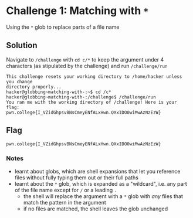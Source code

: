 # Challenge 1: Matching with `*`
Using the `*` glob to replace parts of a file name
## Solution
Navigate to `/challenge` with `cd c/*` to keep the argument under 4 characters (as stipulated by the challenge) and run `/challenge/run`
``` 
This challenge resets your working directory to /home/hacker unless you change
directory properly...
hacker@globbing~matching-with-:~$ cd /c*
hacker@globbing~matching-with-:/challenge$ /challenge/run
You ran me with the working directory of /challenge! Here is your flag:
pwn.college{I_VZidGhpsvBNsCmeyENfALxHwn.QXxIDO0wiMwAzNzEzW} 
```
## Flag
`pwn.college{I_VZidGhpsvBNsCmeyENfALxHwn.QXxIDO0wiMwAzNzEzW}`
### Notes
- learnt about globs, which are shell expansions that let you reference files without fully typing them out or their full paths
- learnt about the `*` glob, which is expanded as a "wildcard", i.e. any part of the file name except for `/` or a leading `.`
  - the shell will replace the argument with a `*` glob with *any* files that match the pattern in the argument
  - if no files are matched, the shell leaves the glob unchanged